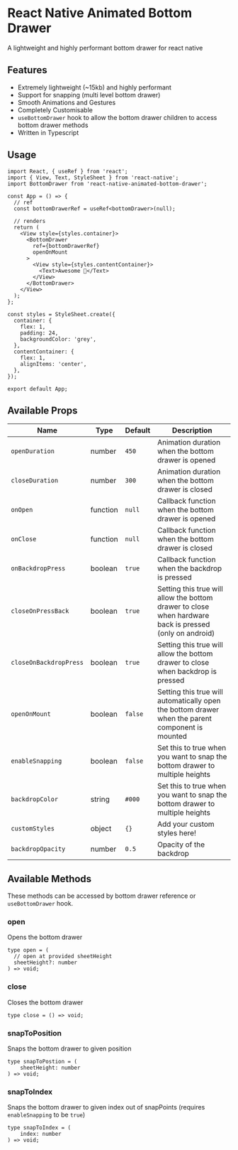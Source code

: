 # React Native Animated Bottom Drawer

A lightweight and highly performant bottom drawer for react native

## Features

- Extremely lightweight (~15kb) and highly performant
- Support for snapping (multi level bottom drawer)
- Smooth Animations and Gestures
- Completely Customisable
- `useBottomDrawer` hook to allow the bottom drawer children to access bottom drawer methods
- Written in Typescript

## Usage

```
import React, { useRef } from 'react';
import { View, Text, StyleSheet } from 'react-native';
import BottomDrawer from 'react-native-animated-bottom-drawer';

const App = () => {
  // ref
  const bottomDrawerRef = useRef<bottomDrawer>(null);

  // renders
  return (
    <View style={styles.container}>
      <BottomDrawer
        ref={bottomDrawerRef}
        openOnMount
      >
        <View style={styles.contentContainer}>
          <Text>Awesome 🎉</Text>
        </View>
      </BottomDrawer>
    </View>
  );
};

const styles = StyleSheet.create({
  container: {
    flex: 1,
    padding: 24,
    backgroundColor: 'grey',
  },
  contentContainer: {
    flex: 1,
    alignItems: 'center',
  },
});

export default App;
```

## Available Props

| Name                   | Type     | Default | Description                                                                                             |
| ---------------------- | -------- | ------- | ------------------------------------------------------------------------------------------------------- |
| `openDuration`         | number   | `450`   | Animation duration when the bottom drawer is opened                                                     |
| `closeDuration`        | number   | `300`   | Animation duration when the bottom drawer is closed                                                     |
| `onOpen`               | function | `null`  | Callback function when the bottom drawer is opened                                                      |
| `onClose`              | function | `null`  | Callback function when the bottom drawer is closed                                                      |
| `onBackdropPress`      | boolean  | `true`  | Callback function when the backdrop is pressed                                                          |
| `closeOnPressBack`     | boolean  | `true`  | Setting this true will allow the bottom drawer to close when hardware back is pressed (only on android) |
| `closeOnBackdropPress` | boolean  | `true`  | Setting this true will allow the bottom drawer to close when backdrop is pressed                        |
| `openOnMount`          | boolean  | `false` | Setting this true will automatically open the bottom drawer when the parent component is mounted        |
| `enableSnapping`       | boolean  | `false` | Set this to true when you want to snap the bottom drawer to multiple heights                            |
| `backdropColor`        | string   | `#000`  | Set this to true when you want to snap the bottom drawer to multiple heights                            |
| `customStyles`         | object   | `{}`    | Add your custom styles here!                                                                            |
| `backdropOpacity`      | number   | `0.5`   | Opacity of the backdrop                                                                                 |

## Available Methods

These methods can be accessed by bottom drawer reference or `useBottomDrawer` hook.

### **open**

Opens the bottom drawer

```
type open = (
  // open at provided sheetHeight
  sheetHeight?: number
) => void;
```

### **close**

Closes the bottom drawer

```
type close = () => void;
```

### **snapToPosition**

Snaps the bottom drawer to given position

```
type snapToPostion = (
    sheetHeight: number
) => void;
```

### **snapToIndex**

Snaps the bottom drawer to given index out of snapPoints (requires `enableSnapping` to be `true`)

```
type snapToIndex = (
    index: number
) => void;
```
